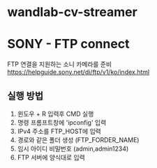 # wandlab-cv-streamer

# SONY - FTP connect
FTP 연결을 지원하는 소니 카메라를 준비
https://helpguide.sony.net/di/ftp/v1/ko/index.html

## 실행 방법
1. 윈도우 + R  입력후 CMD 실행
2. 명령 프롬프트창에 'ipconfig' 입력
3.  IPv4 주소를 FTP_HOST에 입력
4. 경로와 같은 폴더 생성 (FTP_FORDER_NAME)
5. 임시 아이디 비밀번호 (admin,admin1234)
6. FTP 서버에 양식대로 입력